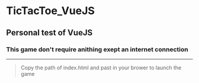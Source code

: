 # TicTacToe_VueJS

## Personal test of VueJS

### This game don't require anithing exept an internet connection

------

>Copy the path of index.html and past in your brower to launch the game
